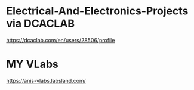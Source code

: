 # Electrical-And-Electronics-Projects via DCACLAB
https://dcaclab.com/en/users/28506/profile

# MY VLabs
https://anis-vlabs.labsland.com/
